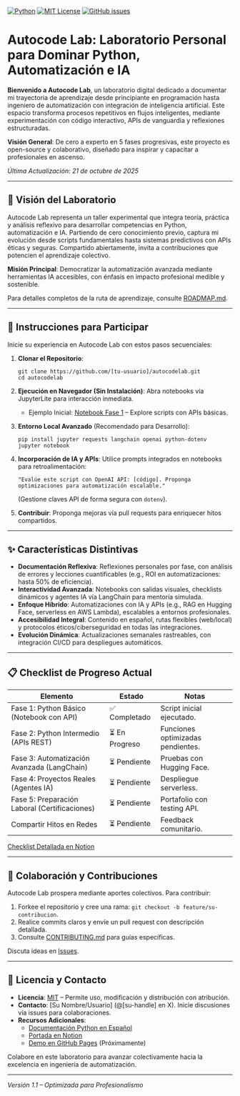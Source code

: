 [![Python](https://img.shields.io/badge/Python-3776AB?style=for-the-badge&logo=python&logoColor=white)](https://www.python.org/) [![MIT License](https://img.shields.io/badge/License-MIT-yellow.svg?style=for-the-badge)](https://opensource.org/licenses/MIT) [![GitHub issues](https://img.shields.io/github/issues/[tu-usuario]/autocodelab.svg)](https://github.com/[tu-usuario]/autocodelab/issues)

# Autocode Lab: Laboratorio Personal para Dominar Python, Automatización e IA

**Bienvenido a Autocode Lab**, un laboratorio digital dedicado a documentar mi trayectoria de aprendizaje desde principiante en programación hasta ingeniero de automatización con integración de inteligencia artificial. Este espacio transforma procesos repetitivos en flujos inteligentes, mediante experimentación con código interactivo, APIs de vanguardia y reflexiones estructuradas.

**Visión General**: De cero a experto en 5 fases progresivas, este proyecto es open-source y colaborativo, diseñado para inspirar y capacitar a profesionales en ascenso.

*Última Actualización: 21 de octubre de 2025*

---

## 🔬 Visión del Laboratorio

Autocode Lab representa un taller experimental que integra teoría, práctica y análisis reflexivo para desarrollar competencias en Python, automatización e IA. Partiendo de cero conocimiento previo, captura mi evolución desde scripts fundamentales hasta sistemas predictivos con APIs éticas y seguras. Compartido abiertamente, invita a contribuciones que potencien el aprendizaje colectivo.

**Misión Principal**: Democratizar la automatización avanzada mediante herramientas IA accesibles, con énfasis en impacto profesional medible y sostenible.

Para detalles completos de la ruta de aprendizaje, consulte [ROADMAP.md](ROADMAP.md).

---

## 🚀 Instrucciones para Participar

Inicie su experiencia en Autocode Lab con estos pasos secuenciales:

1. **Clonar el Repositorio**:
   ```
   git clone https://github.com/[tu-usuario]/autocodelab.git
   cd autocodelab
   ```

2. **Ejecución en Navegador (Sin Instalación)**: Abra notebooks vía JupyterLite para interacción inmediata.
   - Ejemplo Inicial: [Notebook Fase 1](fase1-python-basico.ipynb) – Explore scripts con APIs básicas.

3. **Entorno Local Avanzado** (Recomendado para Desarrollo):
   ```
   pip install jupyter requests langchain openai python-dotenv
   jupyter notebook
   ```

4. **Incorporación de IA y APIs**: Utilice prompts integrados en notebooks para retroalimentación:
   ```
   "Evalúe este script con OpenAI API: [código]. Proponga optimizaciones para automatización escalable."
   ```
   (Gestione claves API de forma segura con `dotenv`).

5. **Contribuir**: Proponga mejoras vía pull requests para enriquecer hitos compartidos.

---

## ✨ Características Distintivas

- **Documentación Reflexiva**: Reflexiones personales por fase, con análisis de errores y lecciones cuantificables (e.g., ROI en automatizaciones: hasta 50% de eficiencia).
- **Interactividad Avanzada**: Notebooks con salidas visuales, checklists dinámicos y agentes IA vía LangChain para mentoría simulada.
- **Enfoque Híbrido**: Automatizaciones con IA y APIs (e.g., RAG en Hugging Face, serverless en AWS Lambda), escalables a entornos profesionales.
- **Accesibilidad Integral**: Contenido en español, rutas flexibles (web/local) y protocolos éticos/ciberseguridad en todas las integraciones.
- **Evolución Dinámica**: Actualizaciones semanales rastreables, con integración CI/CD para despliegues automáticos.

---

## 📋 Checklist de Progreso Actual

| Elemento | Estado | Notas |
|----------|--------|-------|
| Fase 1: Python Básico (Notebook con API) | ✅ Completado | Script inicial ejecutado. |
| Fase 2: Python Intermedio (APIs REST) | ⏳ En Progreso | Funciones optimizadas pendientes. |
| Fase 3: Automatización Avanzada (LangChain) | ⏳ Pendiente | Pruebas con Hugging Face. |
| Fase 4: Proyectos Reales (Agentes IA) | ⏳ Pendiente | Despliegue serverless. |
| Fase 5: Preparación Laboral (Certificaciones) | ⏳ Pendiente | Portafolio con testing API. |
| Compartir Hitos en Redes | ⏳ Pendiente | Feedback comunitario. |

[Checklist Detallada en Notion](https://www.notion.so/[tu-página-principal]?pvs=21)

---

## 🤝 Colaboración y Contribuciones

Autocode Lab prospera mediante aportes colectivos. Para contribuir:

1. Forkee el repositorio y cree una rama: `git checkout -b feature/su-contribucion`.
2. Realice commits claros y envíe un pull request con descripción detallada.
3. Consulte [CONTRIBUTING.md](CONTRIBUTING.md) para guías específicas.

Discuta ideas en [Issues](https://github.com/[tu-usuario]/autocodelab/issues).

---

## 📄 Licencia y Contacto

- **Licencia**: [MIT](LICENSE) – Permite uso, modificación y distribución con atribución.
- **Contacto**: [Su Nombre/Usuario] (@[su-handle] en X). Inicie discusiones vía issues para colaboraciones.
- **Recursos Adicionales**:
  - [Documentación Python en Español](https://docs.python.org/es/3/)
  - [Portada en Notion](https://www.notion.so/[su-página])
  - [Demo en GitHub Pages](https://[tu-usuario].github.io/autocodelab) (Próximamente)

Colabore en este laboratorio para avanzar colectivamente hacia la excelencia en ingeniería de automatización.

---

*Versión 1.1 – Optimizada para Profesionalismo*
```

